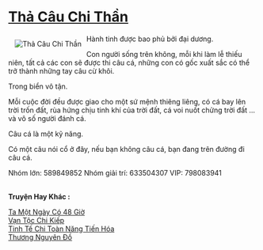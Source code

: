 <a href="https://truyenwiki.net/tha-cau-chi-than.35088/" title="Thả Câu Chi Thần"><h1>Thả Câu Chi Thần</h1></a><div style="display:table"><img align="right" style="float: left; padding: 10px;" src="https://truyenwiki.net/a/img/str/src/35088.jpg" alt="Thả Câu Chi Thần">Hành tinh được bao phủ bởi đại dương.<p></p> Con người sống trên không, mỗi khi làm lễ thiếu niên, tất cả các con sẽ được thi câu cá, những con có gốc xuất sắc có thể trở thành những tay câu cừ khôi.<p></p> Trong biển vô tận.<p></p> Mỗi cuộc đời đều được giao cho một sứ mệnh thiêng liêng, có cá bay lên trời trốn đất, rùa hứng chịu tinh khí của trời đất, cá voi nuốt chửng trời đất ... và vô số người đánh cá.<p></p> Câu cá là một kỹ năng.<p></p> Có một câu nói cổ ở đây, nếu bạn không câu cá, bạn đang trên đường đi câu cá.<p></p> Nhóm lớn: 589849852 Nhóm giải trí: 633504307 VIP: 798083941</div><p><br><b>Truyện Hay Khác :</b></p><a href="https://truyenwiki.net/ta-mot-ngay-co-48-gio.35487/" alt="Ta Một Ngày Có 48 Giờ">Ta Một Ngày Có 48 Giờ</a><br/><a href="https://github.com/nownovels/wikidich/tree/master/truyenhay/35054" alt="Vạn Tộc Chi Kiếp">Vạn Tộc Chi Kiếp</a><br/><a href="https://sangtacviet.wordpress.com/2020/10/22/tinh-te-chi-toan-nang-tien-hoa/" alt="Tinh Tế Chi Toàn Năng Tiến Hóa">Tinh Tế Chi Toàn Năng Tiến Hóa</a><br/><a href="https://github.com/nownovels/wikidich/tree/master/truyenhay/36209" alt="Thương Nguyên Đồ">Thương Nguyên Đồ</a><br/>